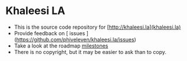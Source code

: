 # Khaleesi LA
* This is the source code repository for [http://khaleesi.la](khaleesi.la)
* Provide feedback on [ issues ] (https://github.com/phiveleven/khaleesi.la/issues)
* Take a look at the roadmap [ milestones ](https://github.com/phiveleven/khaleesi.la/issues/milestones)
* There is no copyright, but it may be easier to ask than to copy.




